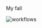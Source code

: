 My fall

![workflows](https://github.com/sTan288/devops/blob/master/.github/workflows/main.yml//badge.svg)

